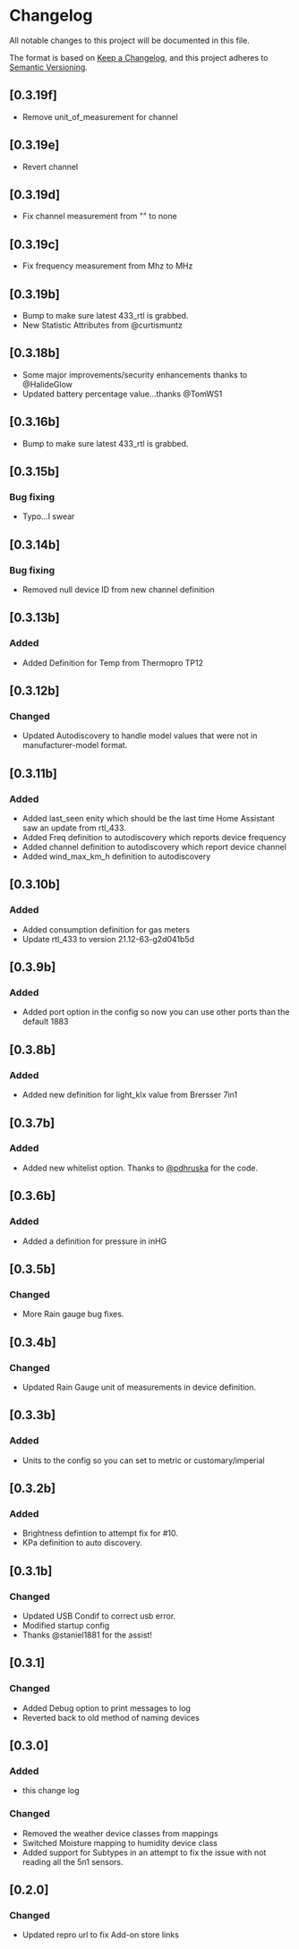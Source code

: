 # Changelog
All notable changes to this project will be documented in this file.

The format is based on [Keep a Changelog](https://keepachangelog.com/en/1.0.0/),
and this project adheres to [Semantic Versioning](https://semver.org/spec/v2.0.0.html).

## [0.3.19f]
- Remove unit_of_measurement for channel
## [0.3.19e]
- Revert channel

## [0.3.19d]
- Fix channel measurement from "" to none

## [0.3.19c]
- Fix frequency measurement from Mhz to MHz

## [0.3.19b]
- Bump to make sure latest 433_rtl is grabbed.
- New Statistic Attributes from @curtismuntz

## [0.3.18b]
- Some major improvements/security enhancements thanks to @HalideGlow
- Updated battery percentage value...thanks @TomWS1

## [0.3.16b]
- Bump to make sure latest 433_rtl is grabbed.

## [0.3.15b]
### Bug fixing
- Typo...I swear

## [0.3.14b]
### Bug fixing
- Removed null device ID from new channel definition

## [0.3.13b]
### Added
- Added Definition for Temp from Thermopro TP12

## [0.3.12b]
### Changed
- Updated Autodiscovery to handle model values that were not in manufacturer-model format. 

## [0.3.11b]
### Added
- Added last_seen enity which should be the last time Home Assistant saw an update from 
  rtl_433.
- Added Freq definition to autodiscovery which reports device frequency
- Added channel definition to autodiscovery which report device channel 
- Added wind_max_km_h definition to autodiscovery

## [0.3.10b]
### Added
- Added consumption definition for gas meters
- Update rtl_433 to version 21.12-63-g2d041b5d

## [0.3.9b]
### Added
- Added port option in the config so now you can use other ports than the default 1883

## [0.3.8b]
### Added
- Added new definition for light_klx value from Brersser 7in1

## [0.3.7b]
### Added
- Added new whitelist option. Thanks to [@pdhruska](https://github.com/pdhruska) for the code.

## [0.3.6b]
### Added
- Added a definition for pressure in inHG 

## [0.3.5b]
### Changed
- More Rain gauge bug fixes. 

## [0.3.4b]
### Changed
- Updated Rain Gauge unit of measurements in device definition.

## [0.3.3b]
### Added
- Units to the config so you can set to metric or customary/imperial  

## [0.3.2b]
### Added
- Brightness defintion to attempt fix for #10. 
- KPa definition to auto discovery. 

## [0.3.1b]
### Changed
- Updated USB Condif to correct usb error. 
- Modified startup config
- Thanks @staniel1881 for the assist!

## [0.3.1]
### Changed
- Added Debug option to print messages to log
- Reverted back to old method of naming devices

## [0.3.0]
### Added
- this change log
### Changed
- Removed the weather device classes from mappings
- Switched Moisture mapping to humidity device class
- Added support for Subtypes in an attempt to fix the issue with not reading all the 5n1 sensors. 


## [0.2.0]
### Changed
- Updated repro url to fix Add-on store links

